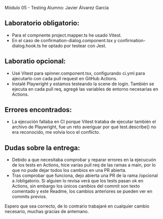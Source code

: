 Módulo 05 - Testing
Alumno: Javier Álvarez García

## Laboratorio obligatorio:
- Para el compnente project.mapper.ts he usado Vitest.
- En el caso de confirmation-dialog.component.tsx y confirmation-dialog.hook.ts he optado por testear con Jest.

## Laboratio opcional:
- Usé Vitest para spinner.component.tsx, configurando ci.yml para ajecutarlo con cada pull request en GitHub Actions.
- Instalé Playwright y estamos testeando la scene de login. También se ejecuta en cada pull req, agregé las variables de entorno necesarias en Actions.

## Errores encontrados:
- La ejecución fallaba en CI porque Vitest trataba de ejecutar también el archivo de Playwright, fue un reto averiguar por qué test.describe() no era reconocido, me volvía loco el conflicto.

## Dudas sobre la entrega:
- Debido a que necesitaba comprobar y reparar errores en la ejecucuón de los tests en Actions, hice varias pull req de las ramas a main, por lo que no pude dejar todos los cambios en una PR abierta.
- Tras comprobar que funciona, dejo abierta una PR de la rama /opcional a /obligatorio. Si alguien lo revisa verá que los tests pasan ok en Actions, sin embargo los únicos cambios del commit son texto comentado y este Readme, los cambios anteriores se pueden ver en commits previos. 

Espero que sea correcto, de lo contrario trabajaré en cualquier cambio necesario, muchas gracias de antemano.